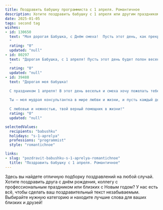 ```yaml
---
title: Поздравить бабушку программиста с 1 апреля. Романтичное
description: Хотите поздравить бабушку с 1 апреля или другим праздником? Наш ИИ создаст незабываемое поздравление, а вы обязательно выделитесь среди других.  
date: 2025-01-05
tags: second tag
wishes:
- id: 130650
  text: "Моя дорогая Бабушка, с Днём смеха!  Пусть этот день, как прекрасный код, наполнится радостью, тёплом и нежностью.  Пусть каждый ваш миг будет таким же гармоничным и прекрасным, как безупречно работающая программа.  Я бесконечно люблю вас и желаю, чтобы ваша жизнь была полна света, счастья и любви —  вечной и безошибочной, как истинная красота.
  "
  rating: "0"
  updated: "null"
- id: 80297
  text: "Дорогая Бабушка, с 1 апреля! Пусть этот день будет полон весеннего тепла и радости, как строчки кода, написанные с любовью. Желаю тебе, чтобы все твои мечты программировались с лёгкостью и изяществом, а жизнь была красивой и интересной, как идеальный алгоритм.
  "
  rating: "0"
  updated: "null"
- id: 39488
  text: "Дорогая моя бабушка!
  
  С праздником 1 апреля! В этот день веселья и смеха хочу пожелать тебе, чтобы в жизни твоей всегда были яркие моменты радости, как от искренних шуток программиста, которые создают не только код, но и теплые воспоминания.
  
  Ты — моя мудрая консультантка в мире любви и жизни, и пусть каждый день приносит тебе столько счастья, сколько строк кода в самой совершенной программе. Желаю, чтобы в твоем сердце всегда был уют, а улыбка освещала даже самые пасмурные дни.
  
  С любовью и нежностью, твой верный помощник в жизни!"
  rating: "0"
  updated: "null"

selectedValues:
  recipients: "babushku"
  holidays: "s-1-aprelya"
  professions: "programmist"
  style: "romantichnoe"

links:
- slug: "pozdravit-babushku-s-1-aprelya-romantichnoe"
  title: "Поздравить бабушку с 1 апреля. Романтичное"
---
```


Здесь вы найдете отличную подборку поздравлений на любой случай.
Хотите поздравить друга с днём рождения, коллегу с профессиональным праздником или близких с Новым годом? У нас есть всё, чтобы сделать ваш поздравительный текст незабываемым. Выбирайте нужную категорию и находите лучшие слова для ваших близких и друзей!
